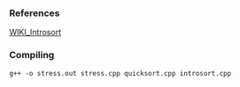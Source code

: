 ### References 
[WIKI_Introsort](https://en.wikipedia.org/wiki/Introsort)

### Compiling
```g++ -o stress.out stress.cpp quicksort.cpp introsort.cpp```
